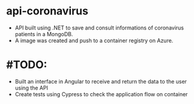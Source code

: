 # api-coronavirus
- API built using .NET to save and consult informations of coronavirus patients in a MongoDB.
- A image was created and push to a container registry on Azure.

# #TODO:
- Built an interface in Angular to receive and return the data to the user using the API
- Create tests using Cypress to check the application flow on container
